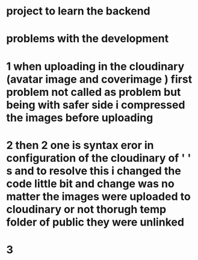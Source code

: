 # project to learn the backend 
# problems with the development 
# 1 when uploading in the cloudinary (avatar image and coverimage ) first problem not called as problem but being with safer side i compressed the images before uploading 
# 2 then 2 one is syntax eror in configuration of the cloudinary of ' ' s and to resolve this i changed the code little bit and change was no matter the images were uploaded to cloudinary or not thorugh temp folder of public they were unlinked 
# 3